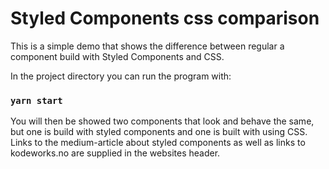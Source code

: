 # Styled Components css comparison

This is a simple demo that shows the difference between regular a component build with Styled Components and CSS.

In the project directory you can run the program with:

### `yarn start`

You will then be showed two components that look and behave the same, but one is build with styled components and one is built with using CSS. Links to the medium-article about styled components as well as links to kodeworks.no are supplied in the websites header. 
